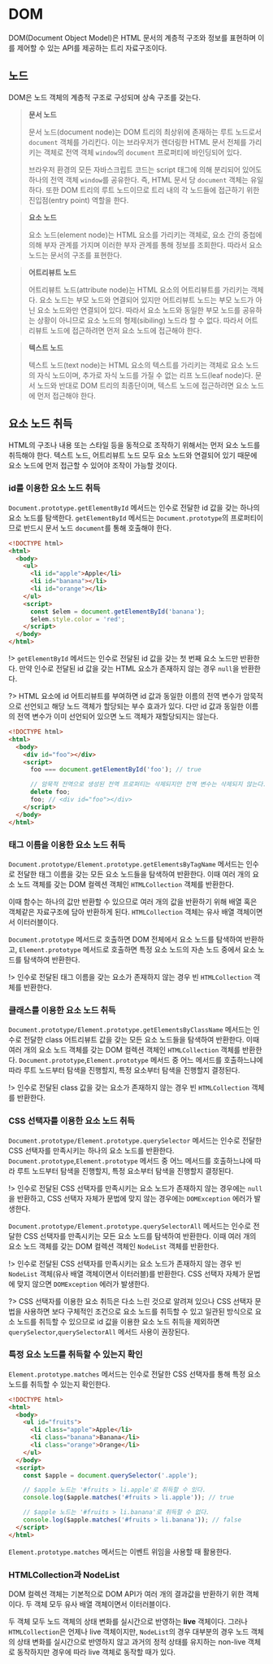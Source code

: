 # DOM

DOM(Document Object Model)은 HTML 문서의 계층적 구조와 정보를 표현하며 이를 제어할 수 있는 API를 제공하는 트리 자료구조이다.

## 노드

DOM은 노드 객체의 계층적 구조로 구성되며 상속 구조를 갖는다.

> **문서 노드**
>
> 문서 노드(document node)는 DOM 트리의 최상위에 존재하는 루트 노드로서 `document` 객체를 가리킨다. 이는 브라우저가 렌더링한 HTML 문서 전체를 가리키는 객체로 전역 객체 `window`의 `document` 프로퍼티에 바인딩되어 있다.
>
> 브라우저 환경의 모든 자바스크립트 코드는 script 태그에 의해 분리되어 있어도 하나의 전역 객체 `window`를 공유한다. 즉, HTML 문서 당 `document` 객체는 유일하다. 또한 DOM 트리의 루트 노드이므로 트리 내의 각 노드들에 접근하기 위한 진입점(entry point) 역할을 한다.

> **요소 노드**
>
> 요소 노드(element node)는 HTML 요소를 가리키는 객체로, 요소 간의 중첩에 의해 부자 관계를 가지며 이러한 부자 관계를 통해 정보를 조회한다. 따라서 요소 노드는 문서의 구조를 표현한다.

> **어트리뷰트 노드**
>
> 어트리뷰트 노드(attribute node)는 HTML 요소의 어트리뷰트를 가리키는 객체다. 요소 노드는 부모 노드와 연결되어 있지만 어트리뷰트 노드는 부모 노드가 아닌 요소 노드와만 연결되어 있다. 따라서 요소 노드와 동일한 부모 노드를 공유하는 상황이 아니므로 요소 노드의 형제(sibiling) 노드라 할 수 없다. 따라서 어트리뷰트 노드에 접근하려면 먼저 요소 노드에 접근해야 한다.

> **텍스트 노드**
>
> 텍스트 노드(text node)는 HTML 요소의 텍스트를 가리키는 객체로 요소 노드의 자식 노드이며, 추가로 자식 노드를 가질 수 없는 리프 노드(leaf node)다. 문서 노드와 반대로 DOM 트리의 최종단이며, 텍스트 노드에 접근하려면 요소 노드에 먼저 접근해야 한다.

## 요소 노드 취득

HTML의 구조나 내용 또는 스타일 등을 동적으로 조작하기 위해서는 먼저 요소 노드를 취득해야 한다. 텍스트 노드, 어트리뷰트 노드 모두 요소 노드와 연결되어 있기 때문에 요소 노드에 먼저 접근할 수 있어야 조작이 가능할 것이다.

### id를 이용한 요소 노드 취득

`Document.prototype.getElementById` 메서드는 인수로 전달한 id 값을 갖는 하나의 요소 노드를 탐색한다. `getElementById` 메서드는 `Document.prototype`의 프로퍼티이므로 반드시 문서 노드 `document`를 통해 호출해야 한다.

```html
<!DOCTYPE html>
<html>
  <body>
    <ul>
      <li id="apple">Apple</li>
      <li id="banana"></li>
      <li id="orange"></li>
    </ul>
    <script>
      const $elem = document.getElementById('banana');
      $elem.style.color = 'red';
    </script>
  </body>
</html>
```

!> `getElementById` 메서드는 인수로 전달된 id 값을 갖는 첫 번째 요소 노드만 반환한다. 만약 인수로 전달된 id 값을 갖는 HTML 요소가 존재하지 않는 경우 `null`을 반환한다.

?> HTML 요소에 id 어트리뷰트를 부여하면 id 값과 동일한 이름의 전역 변수가 암묵적으로 선언되고 해당 노드 객체가 할당되는 부수 효과가 있다. 다만 id 값과 동일한 이름의 전역 변수가 이미 선언되어 있으면 노드 객체가 재할당되지는 않는다.

```html
<!DOCTYPE html>
<html>
  <body>
    <div id="foo"></div>
    <script>
      foo === document.getElementById('foo'); // true

      // 암묵적 전역으로 생성된 전역 프로퍼티는 삭제되지만 전역 변수는 삭제되지 않는다.
      delete foo;
      foo; // <div id="foo"></div>
    </script>
  </body>
</html>
```

### 태그 이름을 이용한 요소 노드 취득

`Document.prototype/Element.prototype.getElementsByTagName` 메서드는 인수로 전달한 태그 이름을 갖는 모든 요소 노드들을 탐색하여 반환한다. 이때 여러 개의 요소 노드 객체를 갖는 DOM 컬렉션 객체인 `HTMLCollection` 객체를 반환한다.

이때 함수는 하나의 값만 반환할 수 있으므로 여러 개의 값을 반환하기 위해 배열 혹은 객체같은 자료구조에 담아 반환하게 된다. `HTMLCollection` 객체는 유사 배열 객체이면서 이터러블이다.

`Document.prototype` 메서드로 호출하면 DOM 전체에서 요소 노드를 탐색하여 반환하고, `Element.prototype` 메서드로 호출하면 특정 요소 노드의 자손 노드 중에서 요소 노드를 탐색하여 반환한다.

!> 인수로 전달된 태그 이름을 갖는 요소가 존재하지 않는 경우 빈 `HTMLCollection` 객체를 반환한다.

### 클래스를 이용한 요소 노드 취득

`Document.prototype/Element.prototype.getElementsByClassName` 메서드는 인수로 전달한 class 어트리뷰트 값을 갖는 모든 요소 노드들을 탐색하여 반환한다. 이때 여러 개의 요소 노드 객체를 갖는 DOM 컬렉션 객체인 `HTMLCollection` 객체를 반환한다. `Document.prototype`,`Element.prototype` 메서드 중 어느 메서드를 호출하느냐에 따라 루트 노드부터 탐색을 진행할지, 특정 요소부터 탐색을 진행할지 결정된다.

!> 인수로 전달된 class 값을 갖는 요소가 존재하지 않는 경우 빈 `HTMLCollection` 객체를 반환한다.

### CSS 선택자를 이용한 요소 노드 취득

`Document.prototype/Element.prototype.querySelector` 메서드는 인수로 전달한 CSS 선택자를 만족시키는 하나의 요소 노드를 반환한다. `Document.prototype`,`Element.prototype` 메서드 중 어느 메서드를 호출하느냐에 따라 루트 노드부터 탐색을 진행할지, 특정 요소부터 탐색을 진행할지 결정된다.

!> 인수로 전달된 CSS 선택자를 만족시키는 요소 노드가 존재하지 않는 경우에는 `null`을 반환하고, CSS 선택자 자체가 문법에 맞지 않는 경우에는 `DOMException` 에러가 발생한다.

`Document.prototype/Element.prototype.querySelectorAll` 메서드는 인수로 전달한 CSS 선택자를 만족시키는 모든 요소 노드를 탐색하여 반환한다. 이때 여러 개의 요소 노드 객체를 갖는 DOM 컬렉션 객체인 `NodeList` 객체를 반환한다.

!> 인수로 전달된 CSS 선택자를 만족시키는 요소 노드가 존재하지 않는 경우 빈 `NodeList` 객체(유사 배열 객체이면서 이터러블)를 반환한다. CSS 선택자 자체가 문법에 맞지 않으면 `DOMException` 에러가 발생한다.

?> CSS 선택자를 이용한 요소 취득은 다소 느린 것으로 알려져 있으나 CSS 선택자 문법을 사용하면 보다 구체적인 조건으로 요소 노드를 취득할 수 있고 일관된 방식으로 요소 노드를 취득할 수 있으므로 id 값을 이용한 요소 노드 취득을 제외하면 `querySelector`,`querySelectorAll` 메서드 사용이 권장된다.

### 특정 요소 노드를 취득할 수 있는지 확인

`Element.prototype.matches` 메서드는 인수로 전달한 CSS 선택자를 통해 특정 요소 노드를 취득할 수 있는지 확인한다.

```html
<!DOCTYPE html>
<html>
  <body>
    <ul id="fruits">
      <li class="apple">Apple</li>
      <li class="banana">Banana</li>
      <li class="orange">Orange</li>
    </ul>
  </body>
  <script>
    const $apple = document.querySelector('.apple');

    // $apple 노드는 '#fruits > li.apple'로 취득할 수 있다.
    console.log($apple.matches('#fruits > li.apple')); // true

    // $apple 노드는 '#fruits > li.banana'로 취득할 수 없다.
    console.log($apple.matches('#fruits > li.banana')); // false
  </script>
</html>
```

`Element.prototype.matches` 메서드는 이벤트 위임을 사용할 때 활용한다.

### HTMLCollection과 NodeList

DOM 컬렉션 객체는 기본적으로 DOM API가 여러 개의 결과값을 반환하기 위한 객체이다. 두 객체 모두 유사 배열 객체이면서 이터러블이다.

두 객체 모두 노드 객체의 상태 변화를 실시간으로 반영하는 **live** 객체이다. 그러나 `HTMLCollection`은 언제나 live 객체이지만, `NodeList`의 경우 대부분의 경우 노드 객체의 상태 변화를 실시간으로 반영하지 않고 과거의 정적 상태를 유지하는 non-live 객체로 동작하지만 경우에 따라 live 객체로 동작할 때가 있다.


